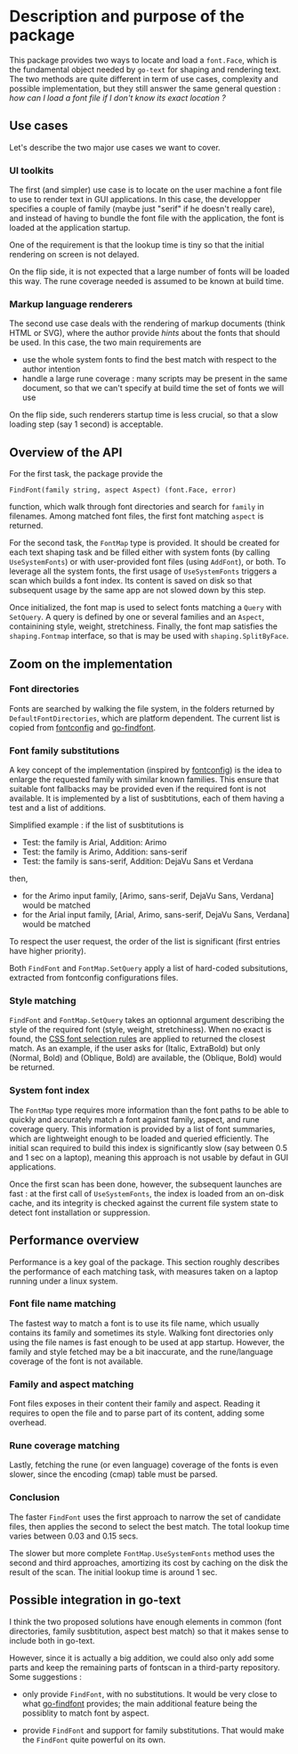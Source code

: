 # Description and purpose of the package

This package provides two ways to locate and load a `font.Face`, which is the
fundamental object needed by `go-text` for shaping and rendering text.
The two methods are quite different in term of use cases, complexity and possible implementation, but they still answer the same general question : _how can I load a font file if I don't know its exact location ?_

## Use cases

Let's describe the two major use cases we want to cover.

### UI toolkits

The first (and simpler) use case is to locate on the user machine a font file to use to render text in GUI applications. In this case, the developper specifies a couple of family (maybe just "serif" if he doesn't really care), and instead of having to bundle the font file with the application, the font is loaded at the application startup.

One of the requirement is that the lookup time is tiny so that the initial rendering on screen is not delayed.

On the flip side, it is not expected that a large number of fonts will be loaded this way. The rune coverage needed is assumed to be known at build time.

### Markup language renderers

The second use case deals with the rendering of markup documents (think HTML or SVG), where the author provide _hints_ about the fonts that should be used. In this case, the two main requirements are

- use the whole system fonts to find the best match with respect to the author intention
- handle a large rune coverage : many scripts may be present in the same document, so that we can't specify at build time the set of fonts we will use

On the flip side, such renderers startup time is less crucial, so that a slow loading step (say 1 second) is acceptable.

## Overview of the API

For the first task, the package provide the

`FindFont(family string, aspect Aspect) (font.Face, error)`

function, which walk through font directories and search for `family` in filenames.
Among matched font files, the first font matching `aspect` is returned.

For the second task, the `FontMap` type is provided. It should be created for each text shaping task and be filled either with system fonts (by calling `UseSystemFonts`) or with user-provided font files (using `AddFont`), or both.
To leverage all the system fonts, the first usage of `UseSystemFonts` triggers a scan which builds a font index. Its content is saved on disk so that subsequent usage by the same app are not slowed down by this step.

Once initialized, the font map is used to select fonts matching a `Query` with `SetQuery`. A query is defined by one or several families and an `Aspect`, containining style, weight, stretchiness. Finally, the font map satisfies the `shaping.Fontmap` interface, so that is may be used with `shaping.SplitByFace`.

## Zoom on the implementation

### Font directories

Fonts are searched by walking the file system, in the folders returned by `DefaultFontDirectories`, which are platform dependent.
The current list is copied from [fontconfig](https://gitlab.freedesktop.org/fontconfig/fontconfig) and [go-findfont](github.com/flopp/go-findfont).

### Font family substitutions

A key concept of the implementation (inspired by [fontconfig](https://gitlab.freedesktop.org/fontconfig/fontconfig)) is the idea to enlarge the requested family with similar known families.
This ensure that suitable font fallbacks may be provided even if the required font is not available.
It is implemented by a list of susbtitutions, each of them having a test and a list of additions.

Simplified example : if the list of susbtitutions is

- Test: the family is Arial, Addition: Arimo
- Test: the family is Arimo, Addition: sans-serif
- Test: the family is sans-serif, Addition: DejaVu Sans et Verdana

then,

- for the Arimo input family, [Arimo, sans-serif, DejaVu Sans, Verdana] would be matched
- for the Arial input family, [Arial, Arimo, sans-serif, DejaVu Sans, Verdana] would be matched

To respect the user request, the order of the list is significant (first entries have higher priority).

Both `FindFont` and `FontMap.SetQuery` apply a list of hard-coded subsitutions, extracted from
fontconfig configurations files.

### Style matching

`FindFont` and `FontMap.SetQuery` takes an optionnal argument describing the style of
the required font (style, weight, stretchiness).
When no exact is found, the [CSS font selection rules](https://drafts.csswg.org/css-fonts/#font-prop) are applied to returned the closest match.
As an example, if the user asks for (Italic, ExtraBold) but only (Normal, Bold) and (Oblique, Bold)
are available, the (Oblique, Bold) would be returned.

### System font index

The `FontMap` type requires more information than the font paths to be able to quickly and accurately
match a font against family, aspect, and rune coverage query. This information is provided by a list of font summaries,
which are lightweight enough to be loaded and queried efficiently.
The initial scan required to build this index is significantly slow (say between 0.5 and 1 sec on a laptop), meaning this approach is not usable by defaut in GUI applications.

Once the first scan has been done, however, the subsequent launches are fast : at the first call of `UseSystemFonts`, the index is loaded from an on-disk cache, and its integrity is checked against the
current file system state to detect font installation or suppression.

## Performance overview

Performance is a key goal of the package. This section roughly describes the performance of each matching task, with measures taken on a laptop running under a linux system.

### Font file name matching

The fastest way to match a font is to use its file name, which usually contains its family and sometimes its style.
Walking font directories only using the file names is fast enough to be used at app startup.
However, the family and style fetched may be a bit inaccurate, and the rune/language coverage of the font is not available.

### Family and aspect matching

Font files exposes in their content their family and aspect. Reading it requires to open the file and to parse part of its content, adding some overhead.

### Rune coverage matching

Lastly, fetching the rune (or even language) coverage of the fonts is even slower, since the encoding (cmap) table must be parsed.

### Conclusion

The faster `FindFont` uses the first approach to narrow the set of candidate files, then applies the second to select the best match. The total lookup time varies between 0.03 and 0.15 secs.

The slower but more complete `FontMap.UseSystemFonts` method uses the second and third approaches, amortizing its cost by caching on the disk the result of the scan. The initial lookup time is around 1 sec.

## Possible integration in go-text

I think the two proposed solutions have enough elements in common (font directories, family susbtitution, aspect best match) so that it makes sense to include both
in go-text.

However, since it is actually a big addition, we could also only add some parts and keep the remaining parts of fontscan in a third-party repository. Some suggestions :

- only provide `FindFont`, with no substitutions. It would be very close to what [go-findfont](github.com/flopp/go-findfont) provides; the main additional feature being the possiblity to match font by aspect.

- provide `FindFont` and support for family substitutions. That would make the `FindFont` quite powerful on its own.
